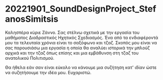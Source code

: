 # 20221901_SoundDesignProject_StefanosSimitsis

Καλησπέρα κύριε Ζάννο.
Σας στέλνω σχετικά με την εργασία του μαθήματος Διαδραστικός Ηχητικός Σχεδιασμός. Ένα από τα ενδιαφέροντά μου τα τελευταία χρόνια είναι το σαξόφωνο και τζαζ. 
Σκοπός μου είναι να σας παρουσιάσω μια εργασία η οποία θα αναλύει ιστορικά την μπλούζ αρχικά και την τζαζ όπως επίσης και μια εμβάθυνση στη τζαζ του 
ανατολικού Πολιτισμού. 

Θα ήθελα εάν σαν είναι εύκολο να κάνουμε μια συζήτηση κατ' ιδίαν ώστε να συζητήσουμε την ιδέα μου.
Ευχαριστώ.
